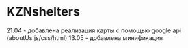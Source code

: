 # KZNshelters
21.04 - добавлена реализация карты с помощью google api (aboutUs.js/css/html)
13.05 - добавлена минификация 
